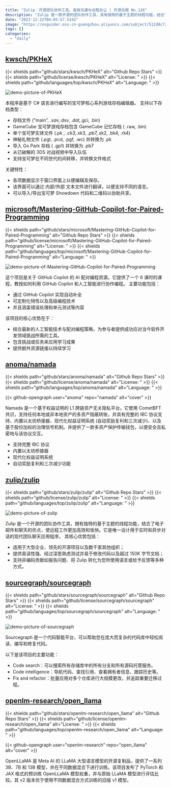 ```yaml
---
title: "Zulip：开源团队协作工具，高效沟通与远程办公 | 开源日报 No.126"
description: "Zulip 是一款开源的团队协作工具，具有独特的基于主题的线程功能，结合了电子邮件和聊天的优点，使远程工作更加高效和愉快。它适用于大型企业、领先的开源项目以及数千家其他组织。"
date: "2023-12-22T04:05:57.524Z"
image: "https://osguider.oss-cn-guangzhou.aliyuncs.com/subject/512d8c7210397c239615143a373c06f5.png"
tags: []
categories:
  - "daily"
---
```


## [kwsch/PKHeX](https://github.com/kwsch/PKHeX)

{{< shields path="github/stars/kwsch/PKHeX" alt="Github Repo Stars" >}} {{< shields path="github/license/kwsch/PKHeX" alt="License: " >}} {{< shields path="github/languages/top/kwsch/PKHeX" alt="Language: " >}}

![demo-picture-of-PKHeX](https://picgo-daily.oss-cn-guangzhou.aliyuncs.com/picgo-daily/2023/996000be444f70613571213c0c3905b5.png)

本程序是基于 C# 语言进行编写的宝可梦核心系列游戏存档编辑器。
支持以下存档类型：

- 存档文件 ("main", *.sav,*.dsv, *.dat,*.gci,
.bin)
- GameCube 宝可梦游戏存档包含 GameCube 记忆存档 (
.raw,
.bin)
- 单个宝可梦实体文件 (.pk
, *.ck3,*.xk3, *.pb7,*.sk2,
.bk4, .rk4)
- 神秘礼物文件 (.pgt, .pcd, .pgf, .wc) 并转换为 .pk
- 导入 Go Park 存档 (
.gp1) 并转换为 .pb7
- 从已破解的 3DS 对战视频中导入队伍
- 支持宝可梦在不同世代的间转移，并转换文件格式

关键特性：

- 各项数据显示于窗口界面上以便编辑及保存。
- 该界面可以通过 内部/外部 文本文件进行翻译，以便支持不同的语言。
- 可以导入/导出宝可梦 Showdown 代码和二维码以协助共享。
  
## [microsoft/Mastering-GitHub-Copilot-for-Paired-Programming](https://github.com/microsoft/Mastering-GitHub-Copilot-for-Paired-Programming)

{{< shields path="github/stars/microsoft/Mastering-GitHub-Copilot-for-Paired-Programming" alt="Github Repo Stars" >}} {{< shields path="github/license/microsoft/Mastering-GitHub-Copilot-for-Paired-Programming" alt="License: " >}} {{< shields path="github/languages/top/microsoft/Mastering-GitHub-Copilot-for-Paired-Programming" alt="Language: " >}}

![demo-picture-of-Mastering-GitHub-Copilot-for-Paired-Programming](https://osguider.oss-cn-guangzhou.aliyuncs.com/subject/1197b63b0673b2493b4e8c1de0c97def.png)

这个项目是关于 GitHub Copilot 的 AI 配对编程资源。它提供了一个 6 课时的课程，教授如何利用 GitHub Copilot 和人工智能进行协作编程。
主要功能包括：

- 通过 GitHub Copilot 实现自动补全
- 可定制化特性以及高级编程技术
- 并且涵盖错误处理和单元测试等内容

该项目的核心优势在于：

- 结合最新的人工智能技术与配对编程策略，为参与者提供成功应对当今软件开发领域挑战所需的工具。
- 包含挑战或任务来应用学习成果
- 提供额外资源链接以持续学习
  
## [anoma/namada](https://github.com/anoma/namada)

{{< shields path="github/stars/anoma/namada" alt="Github Repo Stars" >}} {{< shields path="github/license/anoma/namada" alt="License: " >}} {{< shields path="github/languages/top/anoma/namada" alt="Language: " >}}

{{< github-opengraph user="anoma" repo="namada" alt="cover" >}}

Namada 是一个基于权益证明的 L1 跨链资产无关隐私平台。它使用 CometBFT 共识，支持任何本地或非本地资产的多资产隐蔽转账，并具有完整的 IBC 协议支持、内置以太坊桥接器、现代化权益证明系统 (自动奖励复利和三次减少)、以及基于股份加权的治理信号机制。并提供了一款多资产保护传输钱包，以便安全且私密地与该协议交互。

- 支持完整 IBC 协议
- 内置以太坊桥接器
- 现代化权益证明系统
- 自动奖励复利和三次减少功能
  
## [zulip/zulip](https://github.com/zulip/zulip)

{{< shields path="github/stars/zulip/zulip" alt="Github Repo Stars" >}} {{< shields path="github/license/zulip/zulip" alt="License: " >}} {{< shields path="github/languages/top/zulip/zulip" alt="Language: " >}}

![demo-picture-of-zulip](https://picgo-daily.oss-cn-guangzhou.aliyuncs.com/picgo-daily/2023/77640d91231b2ee31159ad97af012a7a.png)

Zulip 是一个开源的团队协作工具，拥有独特的基于主题的线程功能，结合了电子邮件和聊天的优点，使远程工作更加高效和愉快。它是唯一设计用于实时和异步对话的现代团队聊天应用程序。
其核心优势包括：

- 适用于大型企业、领先的开源项目以及数千家其他组织；
- 提供易读性强、经过深思熟虑测试并易于修改代码以及超过 150K 字节文档；
- 支持非编码贡献如报告问题、将 Zulip 转化为您所使用语言或给予反馈等多种方式。
  
## [sourcegraph/sourcegraph](https://github.com/sourcegraph/sourcegraph)

{{< shields path="github/stars/sourcegraph/sourcegraph" alt="Github Repo Stars" >}} {{< shields path="github/license/sourcegraph/sourcegraph" alt="License: " >}} {{< shields path="github/languages/top/sourcegraph/sourcegraph" alt="Language: " >}}

![demo-picture-of-sourcegraph](https://picgo-daily.oss-cn-guangzhou.aliyuncs.com/picgo-daily/2023/ae4265619789c09f39f7f7e3d977d1b9.png)

Sourcegraph 是一个代码智能平台，可以帮助您在庞大而复杂的代码库中轻松阅读、编写和修复代码。

以下是该项目的主要功能：

- Code search：可以搜索所有存储库中的所有分支和所有源码托管服务。
- Code intelligence：导航代码、查找引用、查看拥有者信息、跟踪历史等。
- Fix and refactor：批量应用对多个仓库进行大规模更改，并追踪重要迁移过程。
  
## [openlm-research/open_llama](https://github.com/openlm-research/open_llama)

{{< shields path="github/stars/openlm-research/open_llama" alt="Github Repo Stars" >}} {{< shields path="github/license/openlm-research/open_llama" alt="License: " >}} {{< shields path="github/languages/top/openlm-research/open_llama" alt="Language: " >}}

{{< github-opengraph user="openlm-research" repo="open_llama" alt="cover" >}}

OpenLLaMA 是 Meta AI 的 LLaMA 大型语言模型的开源复制品，提供了一系列 3B、7B 和 13B 模型，并在不同数据混合下进行训练。该项目发布了 PyTorch 和 JAX 格式的预训练 OpenLLaMA 模型权重，并与原始 LLaMA 模型进行评估比较。其 v2 版本优于使用不同数据混合方式训练的旧版 v1 模型。
  
